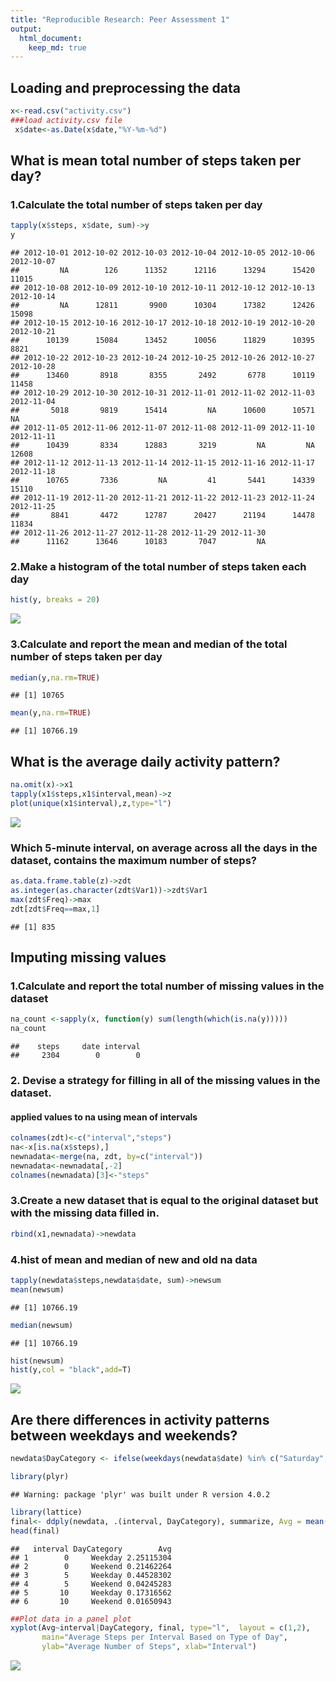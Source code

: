 ```yaml
---
title: "Reproducible Research: Peer Assessment 1"
output: 
  html_document:
    keep_md: true
---
```



## Loading and preprocessing the data

```r
x<-read.csv("activity.csv")
###load activity.csv file
 x$date<-as.Date(x$date,"%Y-%m-%d")
```


## What is mean total number of steps taken per day?

### 1.Calculate the total number of steps taken per day

```r
tapply(x$steps, x$date, sum)->y
y
```

```
## 2012-10-01 2012-10-02 2012-10-03 2012-10-04 2012-10-05 2012-10-06 2012-10-07 
##         NA        126      11352      12116      13294      15420      11015 
## 2012-10-08 2012-10-09 2012-10-10 2012-10-11 2012-10-12 2012-10-13 2012-10-14 
##         NA      12811       9900      10304      17382      12426      15098 
## 2012-10-15 2012-10-16 2012-10-17 2012-10-18 2012-10-19 2012-10-20 2012-10-21 
##      10139      15084      13452      10056      11829      10395       8821 
## 2012-10-22 2012-10-23 2012-10-24 2012-10-25 2012-10-26 2012-10-27 2012-10-28 
##      13460       8918       8355       2492       6778      10119      11458 
## 2012-10-29 2012-10-30 2012-10-31 2012-11-01 2012-11-02 2012-11-03 2012-11-04 
##       5018       9819      15414         NA      10600      10571         NA 
## 2012-11-05 2012-11-06 2012-11-07 2012-11-08 2012-11-09 2012-11-10 2012-11-11 
##      10439       8334      12883       3219         NA         NA      12608 
## 2012-11-12 2012-11-13 2012-11-14 2012-11-15 2012-11-16 2012-11-17 2012-11-18 
##      10765       7336         NA         41       5441      14339      15110 
## 2012-11-19 2012-11-20 2012-11-21 2012-11-22 2012-11-23 2012-11-24 2012-11-25 
##       8841       4472      12787      20427      21194      14478      11834 
## 2012-11-26 2012-11-27 2012-11-28 2012-11-29 2012-11-30 
##      11162      13646      10183       7047         NA
```
### 2.Make a histogram of the total number of steps taken each day

```r
hist(y, breaks = 20)
```

![](PA1_template_files/figure-html/histogram-1.png)<!-- -->
### 3.Calculate and report the mean and median of the total number of steps taken per day

```r
median(y,na.rm=TRUE)
```

```
## [1] 10765
```

```r
mean(y,na.rm=TRUE)
```

```
## [1] 10766.19
```



## What is the average daily activity pattern?


```r
na.omit(x)->x1
tapply(x1$steps,x1$interval,mean)->z
plot(unique(x1$interval),z,type="l")
```

![](PA1_template_files/figure-html/averageday-1.png)<!-- -->

### Which 5-minute interval, on average across all the days in the dataset, contains the maximum number of steps?

```r
as.data.frame.table(z)->zdt
as.integer(as.character(zdt$Var1))->zdt$Var1
max(zdt$Freq)->max
zdt[zdt$Freq==max,1]
```

```
## [1] 835
```


## Imputing missing values
### 1.Calculate and report the total number of missing values in the dataset


```r
na_count <-sapply(x, function(y) sum(length(which(is.na(y)))))
na_count
```

```
##    steps     date interval 
##     2304        0        0
```

### 2. Devise a strategy for filling in all of the missing values in the dataset. 
#### applied values to na using mean of intervals

```r
colnames(zdt)<-c("interval","steps")
na<-x[is.na(x$steps),]
newnadata<-merge(na, zdt, by=c("interval"))
newnadata<-newnadata[,-2]
colnames(newnadata)[3]<-"steps"
```
### 3.Create a new dataset that is equal to the original dataset but with the missing data filled in.

```r
rbind(x1,newnadata)->newdata
```
### 4.hist of mean and median of new and old na data

```r
tapply(newdata$steps,newdata$date, sum)->newsum
mean(newsum)
```

```
## [1] 10766.19
```

```r
median(newsum)
```

```
## [1] 10766.19
```

```r
hist(newsum)
hist(y,col = "black",add=T)
```

![](PA1_template_files/figure-html/newhist-1.png)<!-- -->

## Are there differences in activity patterns between weekdays and weekends?


```r
newdata$DayCategory <- ifelse(weekdays(newdata$date) %in% c("Saturday", "Sunday"), "Weekend", "Weekday")
```



```r
library(plyr)
```

```
## Warning: package 'plyr' was built under R version 4.0.2
```

```r
library(lattice)
final<- ddply(newdata, .(interval, DayCategory), summarize, Avg = mean(steps))
head(final)
```

```
##   interval DayCategory        Avg
## 1        0     Weekday 2.25115304
## 2        0     Weekend 0.21462264
## 3        5     Weekday 0.44528302
## 4        5     Weekend 0.04245283
## 5       10     Weekday 0.17316562
## 6       10     Weekend 0.01650943
```

```r
##Plot data in a panel plot
xyplot(Avg~interval|DayCategory, final, type="l",  layout = c(1,2),
       main="Average Steps per Interval Based on Type of Day", 
       ylab="Average Number of Steps", xlab="Interval")
```

![](PA1_template_files/figure-html/weekhist-1.png)<!-- -->




